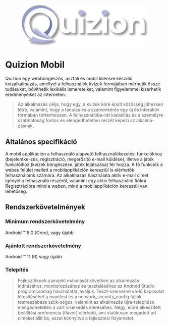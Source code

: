 <p align="center"><img src="https://github.com/Erdodif/Quizion_Backend/blob/master/public/images/logo.png" width="400"> </p>

# Quizion Mobil

Quizion egy webböngészős, asztali és mobil kliensre készülő kvízalkalmazás, amellyel a felhasználók kvízek formájában mérhetik össze tudásukat, bővíthetik lexikális ismereteiket, valamint figyelemmel kísérhetik eredményeiket az interneten. 
> Az alkalmazás célja, hogy egy, a kvízek köré épült közösség jöhessen létre, valamint, hogy a tanulás és a számonkérés egy új és interaktív formában történhessen. A felhasználóba-rát kialakítás és a személyre szabhatóság fontos és elengedhetetlen részét képezi az alkalma-zásnak.

## Általános specifikáció
A mobil applikáción a felhasználó alapvető felhasználókezelési funkciókhoz (bejelentke-zés, regisztráció, megerősítő e-mail küldése), illetve a játék funkcióihoz (kvízek böngészése, játék lejátszása) fér hozzá. A fő funkciók a webes felület mellett a mobilapplikáción keresztül is elérhetők felhasználóink számára. Az alkalmazás használata aktív e-mail címet igényel a felhasználó részéről, valamint egy aktív felhasználói fiókra. Regisztrációra mind a weben, mind a mobilapplikáción keresztül van lehetőség.
##	Rendszerkövetelmények

###	Minimum rendszerkövetelmény

Android ™ 8.0 (Oreo), vagy újabb

###	Ajánlott rendszerkövetelmény

Android ™ 11 (R) vagy újabb

### Telepítés
> Fejlesztőknek a projekt másolását követően az alkalmazás indításához, monitorozásához és teszteléséhez az Android Studio programcsomag használatát javaljuk. Teszt-szerverrel va-ló kapcsolat létesítéséhet a manifest és a network_security_config fájlok testreszabása szük-séges, valamint az alkalmazás újra-telepítése elengedhetetlen a várt viselkedés eléréséhes.
Négy, előre elkészített beállítási preferencia (flavor) elérhető, ami statikusan megadott url címeket állít be, ezzel könnyítve a fejlesztési folyamatot.
